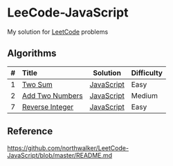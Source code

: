 # LeeCode-JavaScript
My solution for [LeetCode](https://leetcode.com/) problems

## Algorithms

|   #   |      Title    |  Solution  | Difficulty |
|:-----:|:--------------|:----------:|:-----------|
|  1   | [Two Sum](https://leetcode.com/problems/two-sum)| [JavaScript](./algorithms/1-two-sum.js) | Easy |
|  2   | [Add Two Numbers](https://leetcode.com/problems/add-two-numbers) | [JavaScript](./algorithms/2-add-two-numbers.js) | Medium |
|  7   | [Reverse Integer](https://leetcode.com/problems/reverse-integer) | [JavaScript](./algorithms/7-reverse-integer.js) | Easy |


## Reference
https://github.com/northwalker/LeetCode-JavaScript/blob/master/README.md
